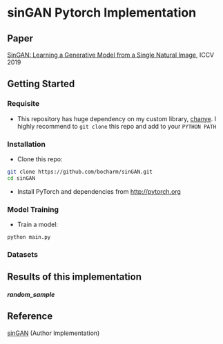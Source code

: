 # sinGAN Pytorch Implementation

## Paper

[SinGAN: Learning a Generative Model from a Single Natural Image](https://arxiv.org/abs/1905.01164), ICCV 2019


## Getting Started

### Requisite
- This repository has huge dependency on my custom library, [chanye](https://github.com/bocharm/chanye). I highly recommend to `git clone` this repo and add to your `PYTHON PATH`

### Installation
- Clone this repo:
```bash
git clone https://github.com/bocharm/sinGAN.git
cd sinGAN
```
- Install PyTorch and dependencies from http://pytorch.org   

### Model Training
- Train a model:
```
python main.py 
```

### Datasets


## Results of this implementation

##### random_sample




## Reference 
[sinGAN](https://github.com/tamarott/SinGAN) (Author Implementation)
